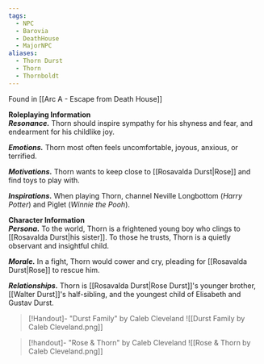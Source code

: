 ```yaml
---
tags:
  - NPC
  - Barovia
  - DeathHouse
  - MajorNPC
aliases:
  - Thorn Durst
  - Thorn
  - Thornboldt
---
```

Found in [[Arc A - Escape from Death House]]

**Roleplaying Information**  
**_Resonance._** Thorn should inspire sympathy for his shyness and fear, and endearment for his childlike joy.

**_Emotions._** Thorn most often feels uncomfortable, joyous, anxious, or terrified.

**_Motivations._** Thorn wants to keep close to [[Rosavalda Durst|Rose]] and find toys to play with.

**_Inspirations._** When playing Thorn, channel Neville Longbottom (_Harry Potter_) and Piglet (_Winnie the Pooh_).

**Character Information**  
**_Persona._** To the world, Thorn is a frightened young boy who clings to [[Rosavalda Durst|his sister]]. To those he trusts, Thorn is a quietly observant and insightful child.

**_Morale._** In a fight, Thorn would cower and cry, pleading for [[Rosavalda Durst|Rose]] to rescue him.

**_Relationships._** Thorn is [[Rosavalda Durst|Rose Durst]]'s younger brother, [[Walter Durst]]'s half-sibling, and the youngest child of Elisabeth and Gustav Durst.

> [!Handout]- "Durst Family" by Caleb Cleveland
> ![[Durst Family by Caleb Cleveland.png]]

> [!handout]- "Rose & Thorn" by Caleb Cleveland
>![[Rose & Thorn by Caleb Cleveland.png]]

